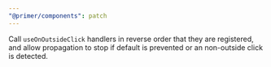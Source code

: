 ```yaml
---
"@primer/components": patch
---
```


Call `useOnOutsideClick` handlers in reverse order that they are registered, and allow propagation to stop if default is prevented or an non-outside click is detected.
